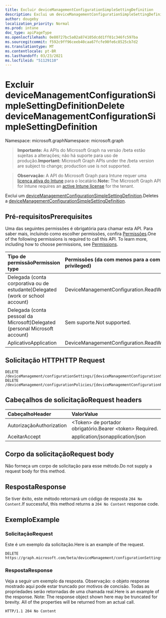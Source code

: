 ```yaml
---
title: Excluir deviceManagementConfigurationSimpleSettingDefinition
description: Exclui um deviceManagementConfigurationSimpleSettingDefinition.
author: dougeby
localization_priority: Normal
ms.prod: intune
doc_type: apiPageType
ms.openlocfilehash: 0e80727bc5a02a874105dcdd1ff01c346fc597ba
ms.sourcegitcommit: f592c9ff96ceeb40caa67fcfe90fe6c8525cb7d2
ms.translationtype: MT
ms.contentlocale: pt-BR
ms.lasthandoff: 03/23/2021
ms.locfileid: "51129110"
---
```

# <a name="delete-devicemanagementconfigurationsimplesettingdefinition"></a><span data-ttu-id="815fc-103">Excluir deviceManagementConfigurationSimpleSettingDefinition</span><span class="sxs-lookup"><span data-stu-id="815fc-103">Delete deviceManagementConfigurationSimpleSettingDefinition</span></span>

<span data-ttu-id="815fc-104">Namespace: microsoft.graph</span><span class="sxs-lookup"><span data-stu-id="815fc-104">Namespace: microsoft.graph</span></span>

> <span data-ttu-id="815fc-105">**Importante:** As APIs do Microsoft Graph na versão /beta estão sujeitas a alterações; não há suporte para uso de produção.</span><span class="sxs-lookup"><span data-stu-id="815fc-105">**Important:** Microsoft Graph APIs under the /beta version are subject to change; production use is not supported.</span></span>

> <span data-ttu-id="815fc-106">**Observação:** A API do Microsoft Graph para Intune requer uma [licença ativa do Intune](https://go.microsoft.com/fwlink/?linkid=839381) para o locatário.</span><span class="sxs-lookup"><span data-stu-id="815fc-106">**Note:** The Microsoft Graph API for Intune requires an [active Intune license](https://go.microsoft.com/fwlink/?linkid=839381) for the tenant.</span></span>

<span data-ttu-id="815fc-107">Exclui um [deviceManagementConfigurationSimpleSettingDefinition](../resources/intune-deviceconfigv2-devicemanagementconfigurationsimplesettingdefinition.md).</span><span class="sxs-lookup"><span data-stu-id="815fc-107">Deletes a [deviceManagementConfigurationSimpleSettingDefinition](../resources/intune-deviceconfigv2-devicemanagementconfigurationsimplesettingdefinition.md).</span></span>

## <a name="prerequisites"></a><span data-ttu-id="815fc-108">Pré-requisitos</span><span class="sxs-lookup"><span data-stu-id="815fc-108">Prerequisites</span></span>
<span data-ttu-id="815fc-p101">Uma das seguintes permissões é obrigatória para chamar esta API. Para saber mais, incluindo como escolher permissões, confira [Permissões](/graph/permissions-reference).</span><span class="sxs-lookup"><span data-stu-id="815fc-p101">One of the following permissions is required to call this API. To learn more, including how to choose permissions, see [Permissions](/graph/permissions-reference).</span></span>

|<span data-ttu-id="815fc-111">Tipo de permissão</span><span class="sxs-lookup"><span data-stu-id="815fc-111">Permission type</span></span>|<span data-ttu-id="815fc-112">Permissões (da com menos para a com mais privilégios)</span><span class="sxs-lookup"><span data-stu-id="815fc-112">Permissions (from least to most privileged)</span></span>|
|:---|:---|
|<span data-ttu-id="815fc-113">Delegada (conta corporativa ou de estudante)</span><span class="sxs-lookup"><span data-stu-id="815fc-113">Delegated (work or school account)</span></span>|<span data-ttu-id="815fc-114">DeviceManagementConfiguration.ReadWrite.All</span><span class="sxs-lookup"><span data-stu-id="815fc-114">DeviceManagementConfiguration.ReadWrite.All</span></span>|
|<span data-ttu-id="815fc-115">Delegada (conta pessoal da Microsoft)</span><span class="sxs-lookup"><span data-stu-id="815fc-115">Delegated (personal Microsoft account)</span></span>|<span data-ttu-id="815fc-116">Sem suporte.</span><span class="sxs-lookup"><span data-stu-id="815fc-116">Not supported.</span></span>|
|<span data-ttu-id="815fc-117">Aplicativo</span><span class="sxs-lookup"><span data-stu-id="815fc-117">Application</span></span>|<span data-ttu-id="815fc-118">DeviceManagementConfiguration.ReadWrite.All</span><span class="sxs-lookup"><span data-stu-id="815fc-118">DeviceManagementConfiguration.ReadWrite.All</span></span>|

## <a name="http-request"></a><span data-ttu-id="815fc-119">Solicitação HTTP</span><span class="sxs-lookup"><span data-stu-id="815fc-119">HTTP Request</span></span>
<!-- {
  "blockType": "ignored"
}
-->
``` http
DELETE /deviceManagement/configurationSettings/{deviceManagementConfigurationSettingDefinitionId}
DELETE /deviceManagement/configurationPolicies/{deviceManagementConfigurationPolicyId}/settings/{deviceManagementConfigurationSettingId}/settingDefinitions/{deviceManagementConfigurationSettingDefinitionId}
```

## <a name="request-headers"></a><span data-ttu-id="815fc-120">Cabeçalhos de solicitação</span><span class="sxs-lookup"><span data-stu-id="815fc-120">Request headers</span></span>
|<span data-ttu-id="815fc-121">Cabeçalho</span><span class="sxs-lookup"><span data-stu-id="815fc-121">Header</span></span>|<span data-ttu-id="815fc-122">Valor</span><span class="sxs-lookup"><span data-stu-id="815fc-122">Value</span></span>|
|:---|:---|
|<span data-ttu-id="815fc-123">Autorização</span><span class="sxs-lookup"><span data-stu-id="815fc-123">Authorization</span></span>|<span data-ttu-id="815fc-124">&lt;Token&gt; de portador obrigatório.</span><span class="sxs-lookup"><span data-stu-id="815fc-124">Bearer &lt;token&gt; Required.</span></span>|
|<span data-ttu-id="815fc-125">Aceitar</span><span class="sxs-lookup"><span data-stu-id="815fc-125">Accept</span></span>|<span data-ttu-id="815fc-126">application/json</span><span class="sxs-lookup"><span data-stu-id="815fc-126">application/json</span></span>|

## <a name="request-body"></a><span data-ttu-id="815fc-127">Corpo da solicitação</span><span class="sxs-lookup"><span data-stu-id="815fc-127">Request body</span></span>
<span data-ttu-id="815fc-128">Não forneça um corpo de solicitação para esse método.</span><span class="sxs-lookup"><span data-stu-id="815fc-128">Do not supply a request body for this method.</span></span>

## <a name="response"></a><span data-ttu-id="815fc-129">Resposta</span><span class="sxs-lookup"><span data-stu-id="815fc-129">Response</span></span>
<span data-ttu-id="815fc-130">Se tiver êxito, este método retornará um código de resposta `204 No Content`.</span><span class="sxs-lookup"><span data-stu-id="815fc-130">If successful, this method returns a `204 No Content` response code.</span></span>

## <a name="example"></a><span data-ttu-id="815fc-131">Exemplo</span><span class="sxs-lookup"><span data-stu-id="815fc-131">Example</span></span>

### <a name="request"></a><span data-ttu-id="815fc-132">Solicitação</span><span class="sxs-lookup"><span data-stu-id="815fc-132">Request</span></span>
<span data-ttu-id="815fc-133">Este é um exemplo da solicitação.</span><span class="sxs-lookup"><span data-stu-id="815fc-133">Here is an example of the request.</span></span>
``` http
DELETE https://graph.microsoft.com/beta/deviceManagement/configurationSettings/{deviceManagementConfigurationSettingDefinitionId}
```

### <a name="response"></a><span data-ttu-id="815fc-134">Resposta</span><span class="sxs-lookup"><span data-stu-id="815fc-134">Response</span></span>
<span data-ttu-id="815fc-p102">Veja a seguir um exemplo da resposta. Observação: o objeto response mostrado aqui pode estar truncado por motivos de concisão. Todas as propriedades serão retornadas de uma chamada real.</span><span class="sxs-lookup"><span data-stu-id="815fc-p102">Here is an example of the response. Note: The response object shown here may be truncated for brevity. All of the properties will be returned from an actual call.</span></span>
``` http
HTTP/1.1 204 No Content
```




